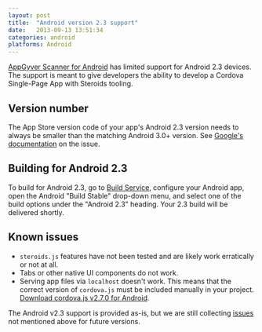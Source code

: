 ```yaml
---
layout: post
title:  "Android version 2.3 support"
date:   2013-09-13 13:51:34
categories: android
platforms: Android
---
```


[AppGyver Scanner for Android][android-scanner] has limited support for Android 2.3 devices. The support is meant to give developers the ability to develop a Cordova Single-Page App with Steroids tooling.

## Version number

The App Store version code of your app's Android 2.3 version needs to always be smaller than the matching Android 3.0+ version. See [Google's documentation](http://developer.android.com/training/multiple-apks/api.html) on the issue.

## Building for Android 2.3

To build for Android 2.3, go to [Build Service](http://cloud.appgyver.com/applications), configure your Android app, open the Android "Build Stable" drop-down menu, and select one of the build options under the "Android 2.3" heading. Your 2.3 build will be delivered shortly.

## Known issues
* `steroids.js` features have not been tested and are likely work erratically or not at all.
* Tabs or other native UI components do not work.
* Serving app files via `localhost` doesn't work. This means that the correct version of `cordova.js` must be included manually in your project. [Download cordova.js v2.7.0 for Android][android-cordova-js].

The Android v2.3 support is provided as-is, but we are still collecting [issues](http://github.com/AppGyver/scanner/issues) not mentioned above for future versions.

[android-scanner]: https://play.google.com/store/apps/details?id=com.appgyver.android
[android-cordova-js]: /steroids/files/cordova-2.7.7.android.js